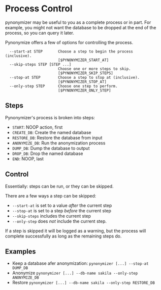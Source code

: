 # Process Control

pynonymizer may be useful to you as a complete process or in part. 
For example, you might not want the database to be dropped at the end of the process, so you can query it later.

Pynonymize offers a few of options for controlling the process. 

```
  --start-at STEP       Choose a step to begin the process (inclusive).
                        [$PYNONYMIZER_START_AT]
  --skip-steps STEP [STEP ...]
                        Choose one or more steps to skip.
                        [$PYNONYMIZER_SKIP_STEPS]
  --stop-at STEP        Choose a step to stop at (inclusive).
                        [$PYNONYMIZER_STOP_AT]
  --only-step STEP      Choose one step to perform.
                        [$PYNONYMIZER_ONLY_STEP]
```

## Steps
Pynonymizer's process is broken into steps:
  - `START`: NOOP action, first
  - `CREATE_DB`: Create the named database
  - `RESTORE_DB`: Restore the database from input 
  - `ANONYMIZE_DB`: Run the anonymization process
  - `DUMP_DB`: Dump the database to output
  - `DROP_DB`: Drop the named database
  - `END`: NOOP, last

## Control
Essentially: steps can be run, or they can be skipped. 

There are a few ways a step can be skipped:
  - `--start-at` is set to a value *after* the current step
  - `--stop-at` is set to a step *before* the current step
  - `--skip-steps` includes the current step
  - `--only-step` does *not* include the current step.
  
 If a step is skipped it will be logged as a warning, but the process will complete successfully as long as the remaining steps do.
 
## Examples
* Keep a database afer anonymization: `pynonymizer [...] --stop-at DUMP_DB`
* Anonymize `pynonymizer [...] --db-name sakila --only-step ANONYMIZE_DB`
* Restore `pynonymizer [...] --db-name sakila --only-step RESTORE_DB`
